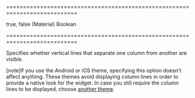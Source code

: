 ===========================================================================
<!--default-->true, false (Material)<!--/default-->
<!--type-->Boolean<!--/type-->
===========================================================================

<!--shortDescription-->
Specifies whether vertical lines that separate one column from another are visible.
<!--/shortDescription-->

<!--fullDescription-->
[note]If you use the Android or iOS theme, specifying this option doesn't affect anything. These themes avoid displaying column lines in order to provide a native look for the widget. In case you still require the column lines to be displayed, choose [another theme](/Documentation/Guide/Themes_and_Styles/Predefined_Themes/).
<!--/fullDescription-->